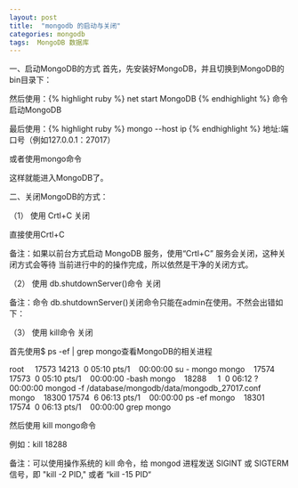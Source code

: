 ```yaml
---
layout: post
title:  "mongodb 的启动与关闭"
categories: mongodb
tags:  MongoDB 数据库
---
```



一、启动MongoDB的方式
首先，先安装好MongoDB，并且切换到MongoDB的bin目录下：

然后使用：{% highlight ruby %} net start MongoDB {% endhighlight %} 命令 启动MongoDB

最后使用：{% highlight ruby %} mongo --host ip {% endhighlight %} 地址:端口号（例如127.0.0.1：27017）

或者使用mongo命令

这样就能进入MongoDB了。

二、关闭MongoDB的方式：

（1） 使用 Crtl+C 关闭

直接使用Crtl+C

备注：如果以前台方式启动 MongoDB 服务，使用“Crtl+C” 服务会关闭，这种关闭方式会等待 当前进行中的的操作完成，所以依然是干净的关闭方式。

（2） 使用 db.shutdownServer()命令 关闭

备注：命令 db.shutdownServer()关闭命令只能在admin在使用。不然会出错如下：

（3） 使用 kill命令 关闭

首先使用$ ps -ef | grep mongo查看MongoDB的相关进程

root     17573 14213  0 05:10 pts/1    00:00:00 su - mongo
mongo    17574 17573  0 05:10 pts/1    00:00:00 -bash
mongo    18288     1  0 06:12 ?        00:00:00 mongod -f /database/mongodb/data/mongodb_27017.conf
mongo    18300 17574  6 06:13 pts/1    00:00:00 ps -ef
mongo    18301 17574  0 06:13 pts/1    00:00:00 grep mongo

然后使用 kill mongo命令

例如：kill 18288

备注：可以使用操作系统的 kill 命令，给 mongod 进程发送 SIGINT 或 SIGTERM 信号，即 "kill -2 PID," 或者 “kill -15 PID“
